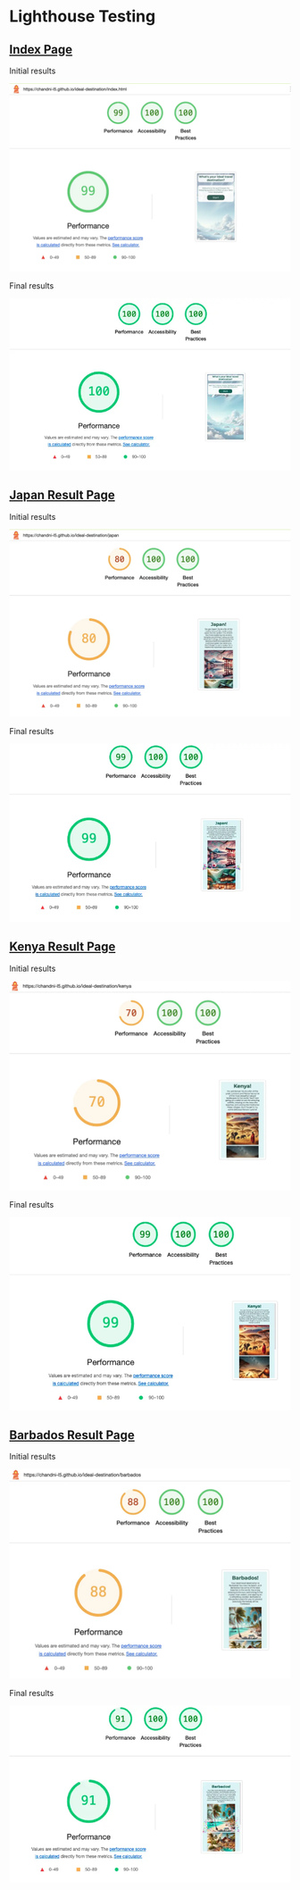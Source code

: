 # Lighthouse Testing

## [Index Page](index.html)
Initial results 

![initial lighthouse results for index.html](/documentation/lighthouse-index-first.webp)

Final results

![final lighthouse results for index.html](/documentation/lighthouse-index-final.webp)

## [Japan Result Page](japan.html)
Initial results 

![initial lighthouse results for japan.html](/documentation/lighthouse-japan-first.webp)

Final results

![final lighthouse results for japan.html](/documentation/lighthouse-japan-final.webp)

## [Kenya Result Page](kenya.html)
Initial results 

![initial lighthouse results for kenya.html](/documentation/lighthouse-kenya-first.webp)

Final results

![final lighthouse results for kenya.html](/documentation/lighthouse-kenya-final.webp)

## [Barbados Result Page](barbados.html)
Initial results 

![initial lighthouse results for barbados.html](/documentation/lighthouse-barbados-first.webp)

Final results

![final lighthouse results for barbados.html](/documentation/lighthouse-barbados-final.webp)